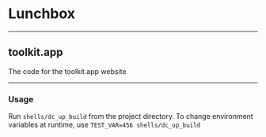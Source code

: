 # Lunchbox

----
## toolkit.app
The code for the toolkit.app website

----
### Usage
Run `shells/dc_up_build` from the project directory. To change environment variables at runtime, use `TEST_VAR=456 shells/dc_up_build `